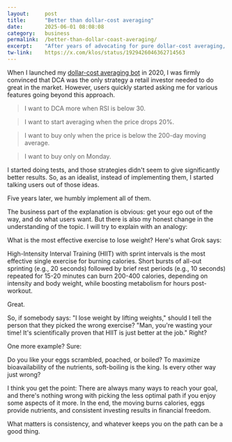 ```yaml
---
layout: 	post
title:  	"Better than dollar-cost averaging"
date:   	2025-06-01 08:08:08
category: 	business
permalink: 	/better-than-dollar-coast-averaging/
excerpt:	"After years of advocating for pure dollar-cost averaging, I've changed my mind. Here's why I now believe that the best investment strategy is not necessarily the most mathematically optimal one."
tw-link:	https://x.com/klos/status/1929426046362714563
---
```


When I launched my [dollar-cost averaging bot](https://deltabadger.com/) in 2020, I was firmly convinced that DCA was the only strategy a retail investor needed to do great in the market. However, users quickly started asking me for various features going beyond this approach.

> I want to DCA more when RSI is below 30.

> I want to start averaging when the price drops 20%.

> I want to buy only when the price is below the 200-day moving average.

> I want to buy only on Monday.

I started doing tests, and those strategies didn't seem to give significantly better results. So, as an idealist, instead of implementing them, I started talking users out of those ideas.

Five years later, we humbly implement all of them.

The business part of the explanation is obvious: get your ego out of the way, and do what users want. But there is also my honest change in the understanding of the topic. I will try to explain with an analogy:

What is the most effective exercise to lose weight? Here's what Grok says:

High-Intensity Interval Training (HIIT) with sprint intervals is the most effective single exercise for burning calories. Short bursts of all-out sprinting (e.g., 20 seconds) followed by brief rest periods (e.g., 10 seconds) repeated for 15-20 minutes can burn 200-400 calories, depending on intensity and body weight, while boosting metabolism for hours post-workout.

Great.

So, if somebody says: "I lose weight by lifting weights," should I tell the person that they picked the wrong exercise? "Man, you're wasting your time! It's scientifically proven that HIIT is just better at the job." Right?

One more example? Sure:

Do you like your eggs scrambled, poached, or boiled? To maximize bioavailability of the nutrients, soft-boiling is the king. Is every other way just wrong?

I think you get the point: There are always many ways to reach your goal, and there's nothing wrong with picking the less optimal path if you enjoy some aspects of it more. In the end, the moving burns calories, eggs provide nutrients, and consistent investing results in financial freedom.

What matters is consistency, and whatever keeps you on the path can be a good thing.
